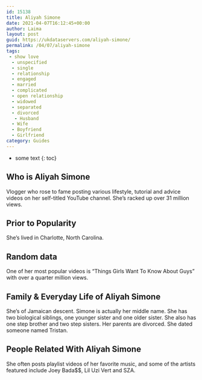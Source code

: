 ```yaml
---
id: 15138
title: Aliyah Simone
date: 2021-04-07T16:12:45+00:00
author: Laima
layout: post
guid: https://ukdataservers.com/aliyah-simone/
permalink: /04/07/aliyah-simone
tags:
 - show love
  - unspecified
  - single
  - relationship
  - engaged
  - married
  - complicated
  - open relationship
  - widowed
  - separated
  - divorced
   - Husband
  - Wife
  - Boyfriend
  - Girlfriend
category: Guides
---
```


* some text
{: toc}


## Who is Aliyah Simone
                  
                  
                  
Vlogger who rose to fame posting various lifestyle, tutorial and advice videos on her self-titled YouTube channel. She&#8217;s racked up over 31 million views. 
                  
              
            
              
            
                
                
                
## Prior to Popularity
                  
                  
                  
She&#8217;s lived in Charlotte, North Carolina.
                  
              
            
              
            
                
                
                
## Random data
                  
                  
                  
One of her most popular videos is &#8220;Things Girls Want To Know About Guys&#8221; with over a quarter million views.
                  
              
            
              
            
                
                
                
## Family & Everyday Life of Aliyah Simone
                  
                  
                  
She&#8217;s of Jamaican descent. Simone is actually her middle name. She has two biological siblings, one younger sister and one older sister. She also has one step brother and two step sisters. Her parents are divorced. She dated someone named Tristan.
                  
              
            
              
            
                
                
                
## People Related With Aliyah Simone
                  
                  
                  
She often posts playlist videos of her favorite music, and some of the artists featured include Joey Bada$$, Lil Uzi Vert and SZA.
                  
              
            
              
            
                
              
            
              
              
            
            
              
            
          
          
          